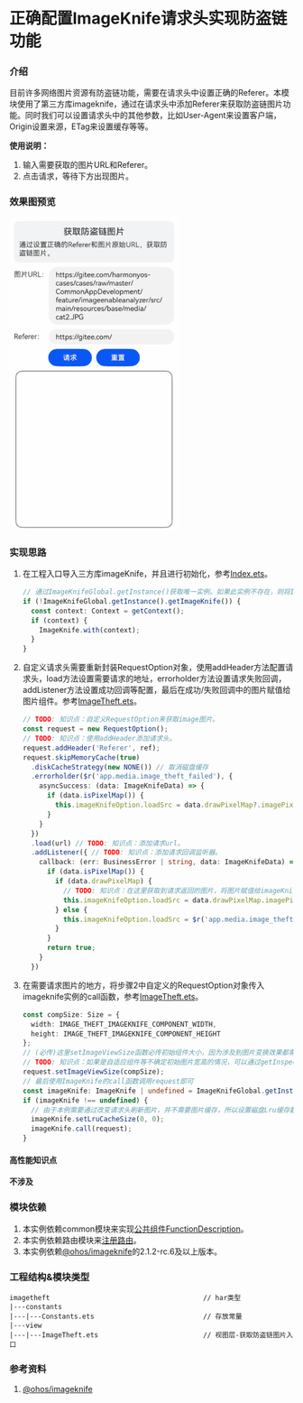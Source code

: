 # 正确配置ImageKnife请求头实现防盗链功能

### 介绍

目前许多网络图片资源有防盗链功能，需要在请求头中设置正确的Referer。本模块使用了第三方库imageknife，通过在请求头中添加Referer来获取防盗链图片功能。同时我们可以设置请求头中的其他参数，比如User-Agent来设置客户端，Origin设置来源，ETag来设置缓存等等。

**使用说明：**

1. 输入需要获取的图片URL和Referer。
2. 点击请求，等待下方出现图片。

### 效果图预览

![demo](../../product/entry/src/main/resources/base/media/image_theft.gif)

### 实现思路

1. 在工程入口导入三方库imageKnife，并且进行初始化，参考[Index.ets](./Index.ets)。

    ```typescript
    // 通过ImageKnifeGlobal.getInstance()获取唯一实例。如果此实例不存在，则将ImageKnife注入到当前context中。
    if (!ImageKnifeGlobal.getInstance().getImageKnife()) {
      const context: Context = getContext();
      if (context) {
        ImageKnife.with(context);
      }
    }
    ```

2. 自定义请求头需要重新封装RequestOption对象，使用addHeader方法配置请求头，load方法设置需要请求的地址，errorholder方法设置请求失败回调，addListener方法设置成功回调等配置，最后在成功/失败回调中的图片赋值给图片组件。参考[ImageTheft.ets](./src/main/ets/view/ImageTheft.ets)。

    ```typescript
    // TODO: 知识点：自定义RequestOption来获取image图片。
    const request = new RequestOption();
    // TODO: 知识点：使用addHeader添加请求头。
    request.addHeader('Referer', ref);
    request.skipMemoryCache(true)
      .diskCacheStrategy(new NONE()) // 取消磁盘缓存
      .errorholder($r('app.media.image_theft_failed'), {
        asyncSuccess: (data: ImageKnifeData) => {
          if (data.isPixelMap()) {
            this.imageKnifeOption.loadSrc = data.drawPixelMap?.imagePixelMap;
          }
        }
      })
      .load(url) // TODO: 知识点：添加请求url。
      .addListener({ // TODO: 知识点：添加请求回调监听器。
        callback: (err: BusinessError | string, data: ImageKnifeData) => {
          if (data.isPixelMap()) {
            if (data.drawPixelMap) {
              // TODO: 知识点：在这里获取到请求返回的图片，将图片赋值给imageKnifeOption.loadSrc。
              this.imageKnifeOption.loadSrc = data.drawPixelMap.imagePixelMap;
            } else {
              this.imageKnifeOption.loadSrc = $r('app.media.image_theft_failed');
            }
          }
          return true;
        }
      })
    ```

3. 在需要请求图片的地方，将步骤2中自定义的RequestOption对象传入imageknife实例的call函数，参考[ImageTheft.ets](./src/main/ets/view/ImageTheft.ets)。

    ```typescript
    const compSize: Size = {
      width: IMAGE_THEFT_IMAGEKNIFE_COMPONENT_WIDTH,
      height: IMAGE_THEFT_IMAGEKNIFE_COMPONENT_HEIGHT
    };
    // (必传)这里setImageViewSize函数必传初始组件大小，因为涉及到图片变换效果都需要适配图像源和组件大小。
    // TODO: 知识点：如果是自适应组件等不确定初始图片宽高的情况，可以通过getInspectorByKey获取，参考https://developer.huawei.com/consumer/cn/doc/harmonyos-faqs/faqs-arkui-kit-0000001769732210#section10880155113412。
    request.setImageViewSize(compSize);
    // 最后使用ImageKnife的call函数调用request即可
    const imageKnife: ImageKnife | undefined = ImageKnifeGlobal.getInstance().getImageKnife();
    if (imageKnife !== undefined) {
      // 由于本例需要通过改变请求头刷新图片，并不需要图片缓存，所以设置磁盘Lru缓存数量设置成0张，0字节，正常业务不需要此设置。
      imageKnife.setLruCacheSize(0, 0);
      imageKnife.call(request);
    }
    ```

#### 高性能知识点

**不涉及**

### 模块依赖

1. 本实例依赖common模块来实现[公共组件FunctionDescription](../../common/utils/src/main/ets/component/FunctionDescription.ets)。
2. 本实例依赖路由模块来[注册路由](../routermodule/src/main/ets/router/DynamicsRouter.ets)。
3. 本实例依赖[@ohos/imageknife](https://ohpm.openharmony.cn/#/cn/detail/@ohos%2Fimageknife)的2.1.2-rc.6及以上版本。

### 工程结构&模块类型

```
imagetheft                                      // har类型
|---constants                                   
|---|---Constants.ets                           // 存放常量
|---view                                        
|---|---ImageTheft.ets                          // 视图层-获取防盗链图片入口
```

### 参考资料

1. [@ohos/imageknife](https://ohpm.openharmony.cn/#/cn/detail/@ohos%2Fimageknife)
